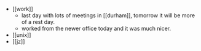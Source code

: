 - [[work]]
  - last day with lots of meetings in [[durham]], tomorrow it will be more of a rest day.
  - worked from the newer office today and it was much nicer.
- [[unix]]
- [[jz]]
